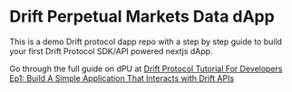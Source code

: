 # Drift Perpetual Markets Data dApp

This is a demo Drift protocol dapp repo with a step by step guide to build your first Drift Protocol SDK/API powered nextjs dApp.

Go through the full guide on dPU at [Drift Protocol Tutorial For Developers Ep1: Build A Simple Application That Interacts with Drift APIs](https://dprogramminguniversity.com/drift-protocol-guides-and-tutorials/ep1-build-a-simple-application-that-interacts-with-drift-apis/)
